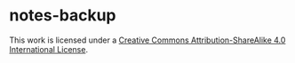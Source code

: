 # notes-backup

This work is licensed under a [Creative Commons Attribution-ShareAlike 4.0 International License](https://creativecommons.org/licenses/by-sa/4.0/).
